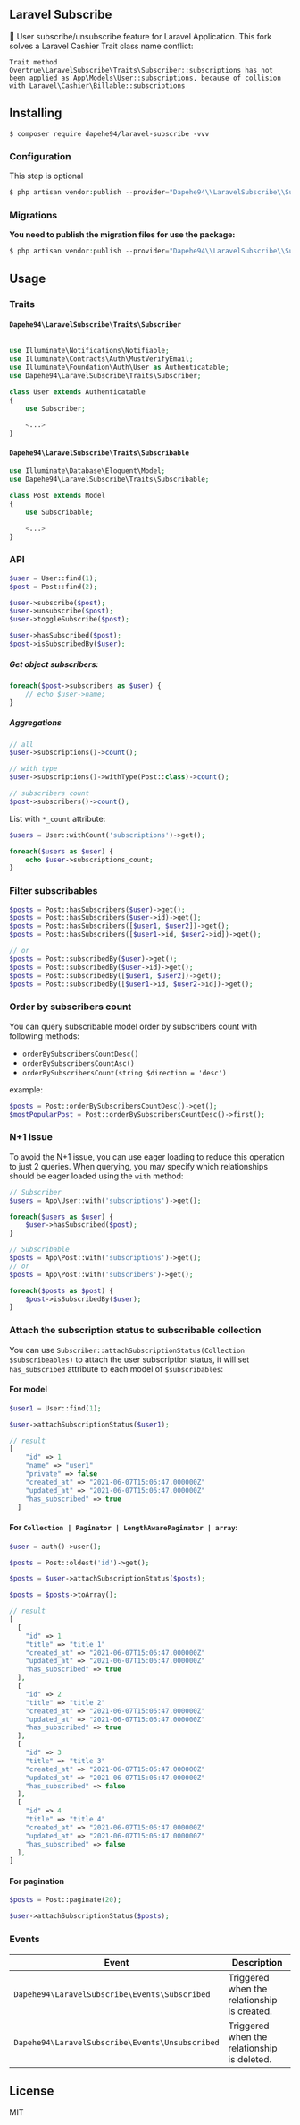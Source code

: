 Laravel Subscribe
---

:email: User subscribe/unsubscribe feature for Laravel Application. This fork solves a Laravel Cashier Trait class name conflict:
```shell
Trait method Overtrue\LaravelSubscribe\Traits\Subscriber::subscriptions has not been applied as App\Models\User::subscriptions, because of collision with Laravel\Cashier\Billable::subscriptions
```

## Installing

```shell
$ composer require dapehe94/laravel-subscribe -vvv
```

### Configuration

This step is optional

```php
$ php artisan vendor:publish --provider="Dapehe94\\LaravelSubscribe\\SubscribeServiceProvider" --tag=config
```

### Migrations

**You need to publish the migration files for use the package:**

```php
$ php artisan vendor:publish --provider="Dapehe94\\LaravelSubscribe\\SubscribeServiceProvider" --tag=migrations
```


## Usage

### Traits

#### `Dapehe94\LaravelSubscribe\Traits\Subscriber`

```php

use Illuminate\Notifications\Notifiable;
use Illuminate\Contracts\Auth\MustVerifyEmail;
use Illuminate\Foundation\Auth\User as Authenticatable;
use Dapehe94\LaravelSubscribe\Traits\Subscriber;

class User extends Authenticatable
{
    use Subscriber;
    
    <...>
}
```

#### `Dapehe94\LaravelSubscribe\Traits\Subscribable`

```php
use Illuminate\Database\Eloquent\Model;
use Dapehe94\LaravelSubscribe\Traits\Subscribable;

class Post extends Model
{
    use Subscribable;

    <...>
}
```

### API

```php
$user = User::find(1);
$post = Post::find(2);

$user->subscribe($post);
$user->unsubscribe($post);
$user->toggleSubscribe($post);

$user->hasSubscribed($post); 
$post->isSubscribedBy($user); 
```

##### Get object subscribers:

```php
foreach($post->subscribers as $user) {
    // echo $user->name;
}
```

##### Aggregations

```php
// all
$user->subscriptions()->count(); 

// with type
$user->subscriptions()->withType(Post::class)->count(); 

// subscribers count
$post->subscribers()->count();
```

List with `*_count` attribute:

```php
$users = User::withCount('subscriptions')->get();

foreach($users as $user) {
    echo $user->subscriptions_count;
}
```

### Filter subscribables

```php
$posts = Post::hasSubscribers($user)->get();
$posts = Post::hasSubscribers($user->id)->get();
$posts = Post::hasSubscribers([$user1, $user2])->get();
$posts = Post::hasSubscribers([$user1->id, $user2->id])->get();

// or
$posts = Post::subscribedBy($user)->get();
$posts = Post::subscribedBy($user->id)->get();
$posts = Post::subscribedBy([$user1, $user2])->get();
$posts = Post::subscribedBy([$user1->id, $user2->id])->get();
```

### Order by subscribers count

You can query subscribable model order by subscribers count with following methods:

- `orderBySubscribersCountDesc()`
- `orderBySubscribersCountAsc()`
- `orderBySubscribersCount(string $direction = 'desc')`

example: 

```php
$posts = Post::orderBySubscribersCountDesc()->get();
$mostPopularPost = Post::orderBySubscribersCountDesc()->first();
```

### N+1 issue

To avoid the N+1 issue, you can use eager loading to reduce this operation to just 2 queries. When querying, you may specify which relationships should be eager loaded using the `with` method:

```php
// Subscriber
$users = App\User::with('subscriptions')->get();

foreach($users as $user) {
    $user->hasSubscribed($post);
}

// Subscribable
$posts = App\Post::with('subscriptions')->get();
// or 
$posts = App\Post::with('subscribers')->get();

foreach($posts as $post) {
    $post->isSubscribedBy($user);
}
```

### Attach the subscription status to subscribable collection

You can use `Subscriber::attachSubscriptionStatus(Collection $subscribeables)` to attach the user subscription status, it will set `has_subscribed` attribute to each model of `$subscribables`:

#### For model

```php
$user1 = User::find(1);

$user->attachSubscriptionStatus($user1);

// result
[
    "id" => 1
    "name" => "user1"
    "private" => false
    "created_at" => "2021-06-07T15:06:47.000000Z"
    "updated_at" => "2021-06-07T15:06:47.000000Z"
    "has_subscribed" => true  
  ]
```

#### For `Collection | Paginator | LengthAwarePaginator | array`:

```php
$user = auth()->user();

$posts = Post::oldest('id')->get();

$posts = $user->attachSubscriptionStatus($posts);

$posts = $posts->toArray();

// result
[
  [
    "id" => 1
    "title" => "title 1"
    "created_at" => "2021-06-07T15:06:47.000000Z"
    "updated_at" => "2021-06-07T15:06:47.000000Z"
    "has_subscribed" => true  
  ],
  [
    "id" => 2
    "title" => "title 2"
    "created_at" => "2021-06-07T15:06:47.000000Z"
    "updated_at" => "2021-06-07T15:06:47.000000Z"
    "has_subscribed" => true
  ],
  [
    "id" => 3
    "title" => "title 3"
    "created_at" => "2021-06-07T15:06:47.000000Z"
    "updated_at" => "2021-06-07T15:06:47.000000Z"
    "has_subscribed" => false
  ],
  [
    "id" => 4
    "title" => "title 4"
    "created_at" => "2021-06-07T15:06:47.000000Z"
    "updated_at" => "2021-06-07T15:06:47.000000Z"
    "has_subscribed" => false
  ],
]
```

#### For pagination

```php
$posts = Post::paginate(20);

$user->attachSubscriptionStatus($posts);
```

### Events

| **Event** | **Description** |
| --- | --- |
|  `Dapehe94\LaravelSubscribe\Events\Subscribed` | Triggered when the relationship is created. |
|  `Dapehe94\LaravelSubscribe\Events\Unsubscribed` | Triggered when the relationship is deleted. |

## License

MIT

